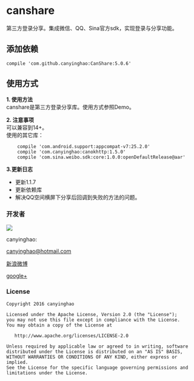 
# canshare
第三方登录分享。集成微信、QQ、Sina官方sdk，实现登录与分享功能。

 
 
## 添加依赖
```
compile 'com.github.canyinghao:CanShare:5.0.6'
```
 
## 使用方式 
**1. 使用方法**  
canshare是第三方登录分享库。使用方式参照Demo。

**2. 注意事项**  
可以兼容到14+。  
使用的其它库：

        compile 'com.android.support:appcompat-v7:25.2.0'
        compile 'com.canyinghao:canokhttp:1.5.0'
        compile 'com.sina.weibo.sdk:core:1.0.0:openDefaultRelease@aar'

**3.更新日志**   

- 更新1.1.7
 - 更新依赖库
 - 解决QQ空间横屏下分享后回调到失败的方法的问题。


### 开发者

![](https://avatars3.githubusercontent.com/u/12572840?v=3&s=460) 

canyinghao: 

<canyinghao@hotmail.com>  

[新浪微博](http://weibo.com/u/5670978460)

[google+](https://plus.google.com/u/0/109542533436298291853)

### License

    Copyright 2016 canyinghao

    Licensed under the Apache License, Version 2.0 (the "License");
    you may not use this file except in compliance with the License.
    You may obtain a copy of the License at

       http://www.apache.org/licenses/LICENSE-2.0

    Unless required by applicable law or agreed to in writing, software
    distributed under the License is distributed on an "AS IS" BASIS,
    WITHOUT WARRANTIES OR CONDITIONS OF ANY KIND, either express or implied.
    See the License for the specific language governing permissions and
    limitations under the License.


